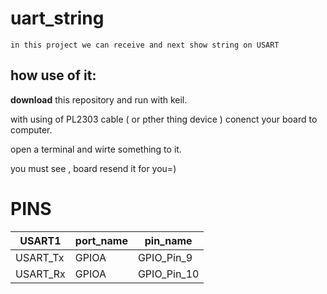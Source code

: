 # uart_string
```
in this project we can receive and next show string on USART
```
## how use of it:

**download** this repository and run with keil.

with using of PL2303 cable ( or pther thing device ) conenct your board to computer.

open a terminal and wirte something to it.

you must see , board resend it for you=)

# PINS
| USART1 | port_name | pin_name |
| -------- | --------- | -------- |
| USART_Tx | GPIOA     | GPIO_Pin_9 |
| USART_Rx | GPIOA     | GPIO_Pin_10|

